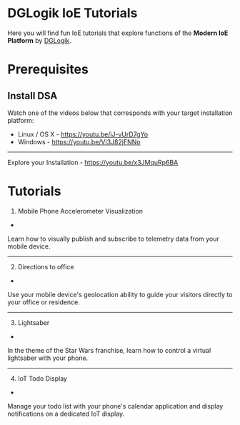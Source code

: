# DGLogik IoE Tutorials
Here you will find fun IoE tutorials that explore functions of the **Modern IoE Platform** by [DGLogik](http://www.dglogik.com).

# Prerequisites

Install DSA
-
Watch one of the videos below that corresponds with your target installation platform:

 - Linux / OS X - https://youtu.be/iJ-vUrD7gYo
 - Windows - https://youtu.be/Vi3J82jFNNo

----------

Explore your Installation - https://youtu.be/x3JMquRp6BA

# Tutorials

1. Mobile Phone Accelerometer Visualization
-
Learn how to visually publish and subscribe to telemetry data from your mobile device.

----------
2. Directions to office
-
Use your mobile device's geolocation ability to guide your visitors directly to your office or residence.

----------
3. Lightsaber
-
In the theme of the Star Wars franchise, learn how to control a virtual lightsaber with your phone.

----------
4. IoT Todo Display
-
Manage your todo list with your phone's calendar application and display notifications on a dedicated IoT display.
